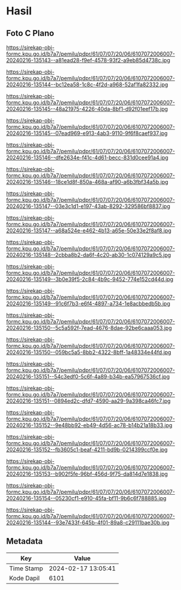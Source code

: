 # Hasil

## Foto C Plano

https://sirekap-obj-formc.kpu.go.id/b7a7/pemilu/pdpr/61/07/07/20/06/6107072006007-20240216-135143--a81ead28-f9ef-4578-93f2-a9eb85d4738c.jpg

https://sirekap-obj-formc.kpu.go.id/b7a7/pemilu/pdpr/61/07/07/20/06/6107072006007-20240216-135144--bc12ea58-1c8c-4f2d-a968-52af1fa82332.jpg

https://sirekap-obj-formc.kpu.go.id/b7a7/pemilu/pdpr/61/07/07/20/06/6107072006007-20240216-135145--48a21975-4226-40da-8bf1-d92f01eef17b.jpg

https://sirekap-obj-formc.kpu.go.id/b7a7/pemilu/pdpr/61/07/07/20/06/6107072006007-20240216-135145--07ead969-e913-4ab3-9110-9f6f8caef937.jpg

https://sirekap-obj-formc.kpu.go.id/b7a7/pemilu/pdpr/61/07/07/20/06/6107072006007-20240216-135146--dfe2634e-f41c-4d61-becc-831d0cee91a4.jpg

https://sirekap-obj-formc.kpu.go.id/b7a7/pemilu/pdpr/61/07/07/20/06/6107072006007-20240216-135146--18ce1d8f-850a-468a-af90-a6b3fbf34a5b.jpg

https://sirekap-obj-formc.kpu.go.id/b7a7/pemilu/pdpr/61/07/07/20/06/6107072006007-20240216-135147--03e3c1d1-e197-43ab-8292-329586bf8837.jpg

https://sirekap-obj-formc.kpu.go.id/b7a7/pemilu/pdpr/61/07/07/20/06/6107072006007-20240216-135147--a68a524e-e462-4b13-a65e-50e33e2f8af8.jpg

https://sirekap-obj-formc.kpu.go.id/b7a7/pemilu/pdpr/61/07/07/20/06/6107072006007-20240216-135148--2cbba8b2-da6f-4c20-ab30-1c074129a9c5.jpg

https://sirekap-obj-formc.kpu.go.id/b7a7/pemilu/pdpr/61/07/07/20/06/6107072006007-20240216-135149--3b0e39f5-2c84-4b9c-9452-774e152cd44d.jpg

https://sirekap-obj-formc.kpu.go.id/b7a7/pemilu/pdpr/61/07/07/20/06/6107072006007-20240216-135149--91c6f7b3-e6f4-4897-a734-1e8acbbedb5b.jpg

https://sirekap-obj-formc.kpu.go.id/b7a7/pemilu/pdpr/61/07/07/20/06/6107072006007-20240216-135150--5c5a592f-7ead-4676-8dae-92be6caaa053.jpg

https://sirekap-obj-formc.kpu.go.id/b7a7/pemilu/pdpr/61/07/07/20/06/6107072006007-20240216-135150--059bc5a5-8bb2-4322-8bff-1a48334e44fd.jpg

https://sirekap-obj-formc.kpu.go.id/b7a7/pemilu/pdpr/61/07/07/20/06/6107072006007-20240216-135151--54c3edf0-5c6f-4a89-b34b-ea57967536cf.jpg

https://sirekap-obj-formc.kpu.go.id/b7a7/pemilu/pdpr/61/07/07/20/06/6107072006007-20240216-135151--0894ed2c-dfd7-4590-aa29-9a398ca46fc7.jpg

https://sirekap-obj-formc.kpu.go.id/b7a7/pemilu/pdpr/61/07/07/20/06/6107072006007-20240216-135152--9e48bb92-eb49-4d56-ac78-b14b21a18b33.jpg

https://sirekap-obj-formc.kpu.go.id/b7a7/pemilu/pdpr/61/07/07/20/06/6107072006007-20240216-135152--fb3605c1-beaf-4211-bd9b-0214399ccf0e.jpg

https://sirekap-obj-formc.kpu.go.id/b7a7/pemilu/pdpr/61/07/07/20/06/6107072006007-20240216-135153--b902f5fe-96bf-456d-9f75-da814d7e1838.jpg

https://sirekap-obj-formc.kpu.go.id/b7a7/pemilu/pdpr/61/07/07/20/06/6107072006007-20240216-135154--05230cf1-e910-45fa-bf11-9b6c6f788885.jpg

https://sirekap-obj-formc.kpu.go.id/b7a7/pemilu/pdpr/61/07/07/20/06/6107072006007-20240216-135144--93e7433f-645b-4f01-89a8-c29111bae30b.jpg


## Metadata

| Key        | Value               |
| ---------- | ------------------- |
| Time Stamp | 2024-02-17 13:05:41 |
| Kode Dapil | 6101                |



